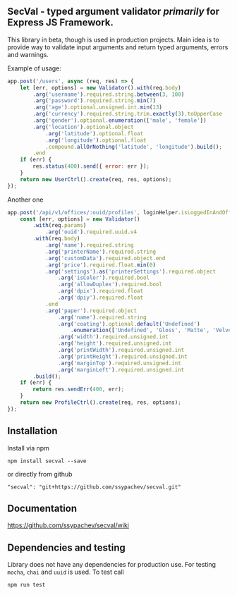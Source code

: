 ## SecVal - typed argument validator _primarily_ for Express JS Framework.

This library in beta, though is used in production projects. Main idea is to provide way to validate 
input arguments and return typed arguments, errors and warnings.

Example of usage:

```js
app.post('/users', async (req, res) => {
    let [err, options] = new Validator().with(req.body)
        .arg('username').required.string.between(3, 100)
        .arg('password').required.string.min(7)
        .arg('age').optional.unsigned.int.min(13)
        .arg('currency').required.string.trim.exactly(3).toUpperCase
        .arg('gender').optional.enumeration(['male', 'female'])
        .arg('location').optional.object
            .arg('latitude').optional.float
            .arg('longitude').optional.float
            .compound.allOrNothing('latitude', 'longitude').build();
        .end        
    if (err) {
        res.status(400).send({ error: err });
    }
    return new UserCtrl().create(req, res, options);
});
```
Another one
```js
app.post('/api/v1/offices/:ouid/profiles', loginHelper.isLoggedInAndOfficeOwner, async (req, res) => {
    const [err, options] = new Validator()
        .with(req.params)
            .arg('ouid').required.uuid.v4
        .with(req.body)
            .arg('name').required.string
            .arg('printerName').required.string
            .arg('customData').required.object.end
            .arg('price').required.float.min(0)
            .arg('settings').as('printerSettings').required.object
                .arg('isColor').required.bool
                .arg('allowDuplex').required.bool
                .arg('dpix').required.float
                .arg('dpiy').required.float
            .end
            .arg('paper').required.object
                .arg('name').required.string
                .arg('coating').optional.default('Undefined')
                    .enumeration(['Undefined', 'Gloss', 'Matte', 'Velvet', 'Linen', 'Silk'])
                .arg('width').required.unsigned.int
                .arg('height').required.unsigned.int
                .arg('printWidth').required.unsigned.int
                .arg('printHeight').required.unsigned.int
                .arg('marginTop').required.unsigned.int
                .arg('marginLeft').required.unsigned.int
        .build();
    if (err) {
        return res.sendErr(400, err);
    }
    return new ProfileCtrl().create(req, res, options);
});
```

## Installation

Install via npm

`npm install secval --save`

or directly from github

`"secval": "git+https://github.com/ssypachev/secval.git"`

## Documentation

https://github.com/ssypachev/secval/wiki

## Dependencies and testing

Library does not have any dependencies for production use. For testing `mocha`, `chai` and `uuid` is used. To test call

`npm run test`